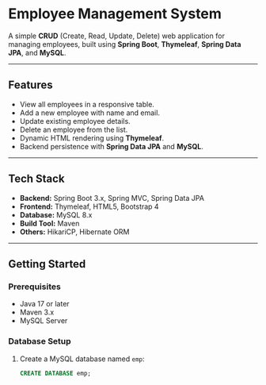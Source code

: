 # Employee Management System

A simple **CRUD** (Create, Read, Update, Delete) web application for managing employees, built using **Spring Boot**, **Thymeleaf**, **Spring Data JPA**, and **MySQL**.

---

## Features

- View all employees in a responsive table.
- Add a new employee with name and email.
- Update existing employee details.
- Delete an employee from the list.
- Dynamic HTML rendering using **Thymeleaf**.
- Backend persistence with **Spring Data JPA** and **MySQL**.

---

## Tech Stack

- **Backend:** Spring Boot 3.x, Spring MVC, Spring Data JPA
- **Frontend:** Thymeleaf, HTML5, Bootstrap 4
- **Database:** MySQL 8.x
- **Build Tool:** Maven
- **Others:** HikariCP, Hibernate ORM

---

## Getting Started

### Prerequisites

- Java 17 or later
- Maven 3.x
- MySQL Server

### Database Setup

1. Create a MySQL database named `emp`:
   ```sql
   CREATE DATABASE emp;
